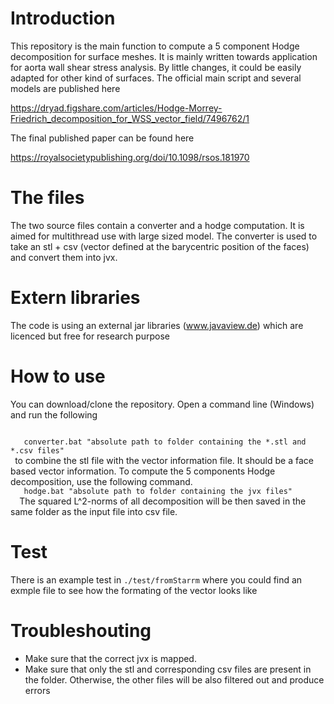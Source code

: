 # Introduction

This repository is the main function to compute a 5 component Hodge decomposition for surface meshes. It is mainly written towards application for aorta wall shear stress analysis. By little changes, it could be easily adapted for other kind of surfaces. The official main script and several models are published here

https://dryad.figshare.com/articles/Hodge-Morrey-Friedrich_decomposition_for_WSS_vector_field/7496762/1

The final published paper can be found here

https://royalsocietypublishing.org/doi/10.1098/rsos.181970

# The files

The two source files contain a converter and a hodge computation. It is aimed for multithread use with large sized model. The converter is used to take an stl + csv (vector defined at the barycentric position of the faces) and convert them into jvx.

# Extern libraries

The code is using an external jar libraries (www.javaview.de) which are licenced but free for research purpose

# How to use

You can download/clone the repository. Open a command line (Windows) and run the following

<code>
   converter.bat "absolute path to folder containing the *.stl and *.csv files"
 </code>
 to combine the stl file with the vector information file. It should be a face based vector information. To compute the 5 components
 Hodge decomposition, use the following command.
 <code>
   hodge.bat "absolute path to folder containing the jvx files"
  </code>
The squared L^2-norms  of all decomposition will be then saved in the same folder as the input file into csv file.

# Test

There is an example test in <code>./test/fromStarrm</code> where you could find an exmple file to see how the formating of the vector looks like
# Troubleshouting

- Make sure that the correct jvx is mapped. 
- Make sure that only the stl and corresponding csv files are present in the folder. Otherwise, the other files will be also filtered out and produce errors
